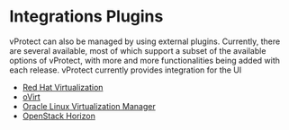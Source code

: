 # Integrations Plugins

vProtect can also be managed by using external plugins. Currently, there are several available, most of which support a subset of the available options of vProtect, with more and more functionalities being added with each release. vProtect currently provides integration for the UI

* [Red Hat Virtualization](redhat-virtualization-plugin.md)
* [oVirt](ovirt-plugin.md)
* [Oracle Linux Virtualization Manager](oracle-linux-virtualization-manager-plugin.md) 
* [OpenStack Horizon](openstack-plugin.md)

